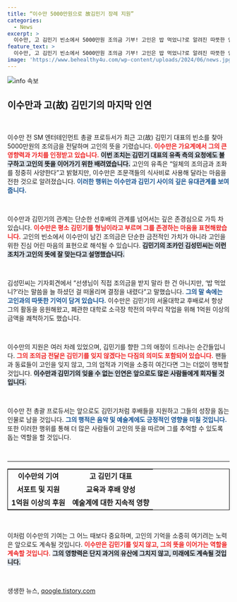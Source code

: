 ```yaml
---
title: “이수만 5000만원으로 故김민기 장례 지원”
categories:
  - News
excerpt: >
  이수만, 고 김민기 빈소에서 5000만원 조의금 기부! 고인은 밥 먹었니?로 알려진 따뜻한 인품으로 유명. 유족은 조의금 대신 빨라온 나눔의 식사를 원했지만, 이수만은 고인의 유지를 존중하며 특별한 마음을 전했다.
feature_text: >
  이수만, 고 김민기 빈소에서 5000만원 조의금 기부! 고인은 밥 먹었니?로 알려진 따뜻한 인품으로 유명. 유족은 조의금 대신 빨라온 나눔의 식사를 원했지만, 이수만은 고인의 유지를 존중하며 특별한 마음을 전했다.
image: 'https://www.behealthy4u.com/wp-content/uploads/2024/06/news.jpg'
---
```


<p><img src="https://www.behealthy4u.com/wp-content/uploads/2024/06/news.jpg" alt="info 속보" /></p>

<h2 data-ke-size="size26">이수만과 고(故) 김민기의 마지막 인연</h2>

<p data-ke-size="size16">&nbsp;</p>

<p>이수만 전 SM 엔터테인먼트 총괄 프로듀서가 최근 고(故) 김민기 대표의 빈소를 찾아 5000만원의 조의금을 전달하며 고인의 뜻을 기렸습니다. <b><span style="color: #ee2323;">이수만은 가요계에서 그의 큰 영향력과 가치를 인정받고 있습니다.</span></b> <b><span style="background-color: #21538527;">이번 조치는 김민기 대표의 유족 측의 요청에도 불구하고 고인의 뜻을 이어가기 위한 배려였습니다.</span></b> 고인의 유족은 “일체의 조의금과 조화를 정중히 사양한다”고 밝혔지만, 이수만은 조문객들의 식사비로 사용해 달라는 마음을 전한 것으로 알려졌습니다. <b><span style="color: #1a5490;">이러한 행위는 이수만과 김민기 사이의 깊은 유대관계를 보여줍니다.</span></b></p>

<p data-ke-size="size16">&nbsp;</p>

<p>이수만과 김민기의 관계는 단순한 선후배의 관계를 넘어서는 깊은 존경심으로 가득 차 있습니다. <b><span style="color: #ee2323;">이수만은 평소 김민기를 형님이라고 부르며 그를 존경하는 마음을 표현해왔습니다.</span></b> 고인의 빈소에서 이수만이 남긴 조의금은 단순한 금전적인 가치가 아니라 고인을 위한 진심 어린 마음의 표현으로 해석될 수 있습니다. <b><span style="background-color: #21538527;">김민기의 조카인 김성민씨는 이런 조치가 고인의 뜻에 잘 맞는다고 설명했습니다.</span></b></p>

<p data-ke-size="size16">&nbsp;</p>

<p>김성민씨는 기자회견에서 “선생님이 직접 조의금을 받지 말라 한 건 아니지만, ‘밥 먹었니?’라는 말씀을 늘 하셨던 걸 떠올리며 결정을 내렸다”고 말했습니다. <b><span style="color: #1a5490;">그의 말 속에는 고인과의 따뜻한 기억이 담겨 있습니다.</span></b> 이수만은 김민기의 서울대학교 후배로서 항상 그의 활동을 응원해왔고, 폐관한 대학로 소극장 학전의 마무리 작업을 위해 1억원 이상의 금액을 쾌척하기도 했습니다. </p>

<p data-ke-size="size16">&nbsp;</p>

<p>이수만의 지원은 여러 차례 있었으며, 김민기를 향한 그의 애정이 드러나는 순간들입니다. <b><span style="color: #ee2323;">그의 조의금 전달은 김민기를 잊지 않겠다는 다짐의 의미도 포함되어 있습니다.</span></b> 팬들과 동료들이 고인을 잊지 않고, 그의 업적과 기억을 소중히 여긴다면 그는 더없이 행복할 것입니다. <b><span style="background-color: #21538527;">이수만과 김민기의 잊을 수 없는 인연은 앞으로도 많은 사람들에게 회자될 것입니다.</span></b></p>

<p data-ke-size="size16">&nbsp;</p>

<p>이수만 전 총괄 프로듀서는 앞으로도 김민기처럼 후배들을 지원하고 그들의 성장을 돕는 인물로 남을 것입니다. <b><span style="color: #1a5490;">그의 행적은 음악 및 예술계에도 긍정적인 영향을 미칠 것입니다.</span></b> 또한 이러한 행위를 통해 더 많은 사람들이 고인의 뜻을 따르며 그를 추억할 수 있도록 돕는 역할을 할 것입니다. </p>

<p data-ke-size="size16">&nbsp;</p>

<hr/>

<table style="border-collapse: collapse; width: 100%; border: 1px solid #000;">
<tbody>
<tr>
<td style="text-align: center; height: 17px;"><b>이수만의 기여</b></td>
<td style="text-align: center; height: 17px;"><b>고 김민기 대표</b></td>
</tr>
<tr>
<td style="text-align: center; height: 17px;"><b>서포트 및 지원</b></td>
<td style="text-align: center; height: 17px;"><b>교육과 후배 양성</b></td>
</tr>
<tr>
<td style="text-align: center; height: 17px;"><b>1억원 이상의 후원</b></td>
<td style="text-align: center; height: 17px;"><b>예술계에 대한 지속적 영향</b></td>
</tr>
</tbody>
</table> 

<p data-ke-size="size16">&nbsp;</p>

<p>이처럼 이수만의 기여는 그 어느 때보다 중요하며, 고인의 기억을 소중히 여기려는 노력은 앞으로도 계속될 것입니다. <b><span style="color: #ee2323;">이수만은 김민기를 잊지 않고, 그의 뜻을 이어가는 역할을 계속할 것입니다.</span></b> <b><span style="background-color: #21538527;">그의 영향력은 단지 과거의 유산에 그치지 않고, 미래에도 계속될 것입니다.</span></b> </p>

<p data-ke-size="size16">&nbsp;</p>
생생한 뉴스, <a href="https://qoogle.tistory.com" rel="dofollow">qoogle.tistory.com</a>



